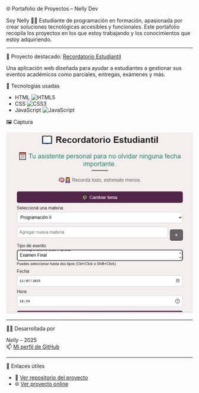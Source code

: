 🌐 Portafolio de Proyectos – Nelly Dev

Soy Nelly 👩‍💻 Estudiante de programación en formación, apasionada por crear soluciones tecnológicas accesibles y funcionales. 
Este portafolio recopila los proyectos en los que estoy trabajando y los conocimientos que estoy adquiriendo.

---

📌 Proyecto destacado: [Recordatorio Estudiantil](https://nellyburgos.github.io/recordatorio-estudiantil/)

Una aplicación web diseñada para ayudar a estudiantes a gestionar sus eventos académicos como parciales, entregas, exámenes y más.

🚀 Tecnologías usadas

- HTML ![HTML5](https://img.shields.io/badge/HTML5-E34F26?style=for-the-badge&logo=html5&logoColor=white)
- CSS ![CSS3](https://img.shields.io/badge/CSS3-1572B6?style=for-the-badge&logo=css3&logoColor=white)
- JavaScript ![JavaScript](https://img.shields.io/badge/JavaScript-F7DF1E?style=for-the-badge&logo=javascript&logoColor=black)

🖼 Captura

![Vista previa](./recordatorio.png)

---

👩‍💻 Desarrollada por

*Nelly* – 2025  
📫 [Mi perfil de GitHub](http://github.com/NellyBurgos)

---

🔗 Enlaces útiles

- 📁 [Ver repositorio del proyecto](https://github.com/NellyBurgos/recordatorio-estudiantil.git)
- 🌐 [Ver proyecto online](https://nellyburgos.github.io/recordatorio-estudiantil/)
